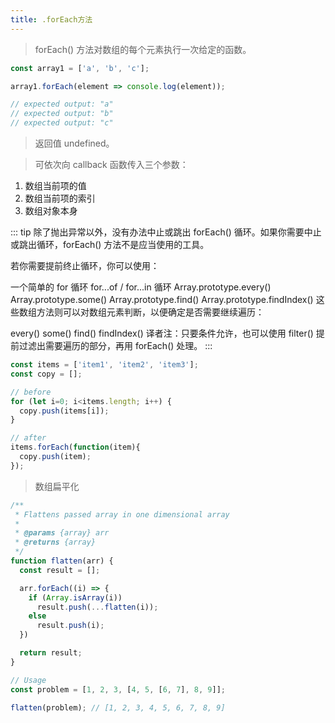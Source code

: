 ```yaml
---
title: .forEach方法
---
```


> forEach() 方法对数组的每个元素执行一次给定的函数。

``` js
const array1 = ['a', 'b', 'c'];

array1.forEach(element => console.log(element));

// expected output: "a"
// expected output: "b"
// expected output: "c"
```

> 返回值
> undefined。

> 可依次向 callback 函数传入三个参数：

1. 数组当前项的值
2. 数组当前项的索引
3. 数组对象本身

::: tip
除了抛出异常以外，没有办法中止或跳出 forEach() 循环。如果你需要中止或跳出循环，forEach() 方法不是应当使用的工具。

若你需要提前终止循环，你可以使用：

一个简单的 for 循环
for...of / for...in 循环
Array.prototype.every()
Array.prototype.some()
Array.prototype.find()
Array.prototype.findIndex()
这些数组方法则可以对数组元素判断，以便确定是否需要继续遍历：

every()
some()
find()
findIndex()
译者注：只要条件允许，也可以使用 filter() 提前过滤出需要遍历的部分，再用 forEach() 处理。
::: 

``` js
const items = ['item1', 'item2', 'item3'];
const copy = [];

// before
for (let i=0; i<items.length; i++) {
  copy.push(items[i]);
}

// after
items.forEach(function(item){
  copy.push(item);
});

```

> 数组扁平化
``` js
/**
 * Flattens passed array in one dimensional array
 *
 * @params {array} arr
 * @returns {array}
 */
function flatten(arr) {
  const result = [];

  arr.forEach((i) => {
    if (Array.isArray(i))
      result.push(...flatten(i));
    else
      result.push(i);
  })

  return result;
}

// Usage
const problem = [1, 2, 3, [4, 5, [6, 7], 8, 9]];

flatten(problem); // [1, 2, 3, 4, 5, 6, 7, 8, 9]

```